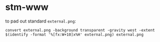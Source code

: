 stm-www
=======

to pad out standard `external.png`:

    convert external.png -background transparent -gravity west -extent $(identify -format '%[fx:W+10]x%H' external.png) external.png
